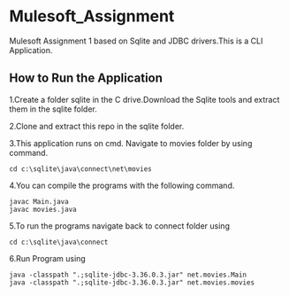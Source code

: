 # Mulesoft_Assignment
Mulesoft Assignment 1 based on Sqlite and JDBC drivers.This is a CLI Application.

<h2>How to Run the Application</h2>

1.Create a folder sqlite in the C drive.Download the Sqlite tools and extract them in the sqlite folder.

2.Clone and extract this repo in the sqlite folder.

3.This application runs on cmd. Navigate to movies folder by using command.

    cd c:\sqlite\java\connect\net\movies

4.You can compile the programs with the following command.

    javac Main.java
    javac movies.java
    
5.To run the programs navigate back to connect folder using
    
    cd c:\sqlite\java\connect

6.Run Program using
    
    java -classpath ".;sqlite-jdbc-3.36.0.3.jar" net.movies.Main
    java -classpath ".;sqlite-jdbc-3.36.0.3.jar" net.movies.movies
